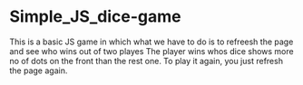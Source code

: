 # Simple_JS_dice-game

This is a basic JS game
in which what we have to do is to refreesh the page and see who wins out of two playes
The player wins whos dice shows more no of dots on the front than the rest one.
To play it again, you just refresh the page again.
